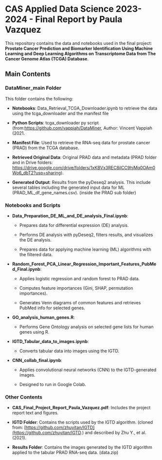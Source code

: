 # CAS Applied Data Science 2023-2024 - Final Report by Paula Vazquez

This repository contains the data and notebooks used in the final project: **Prostate Cancer Prediction and Biomarker Identification Using Machine Learning and Deep Learning Algorithms on Transcriptome Data from The Cancer Genome Atlas (TCGA) Database**.

## Main Contents

### DataMiner_main Folder

This folder contains the following:

-   **Notebooks**: Data_Retrieval_TCGA_Downloader.ipynb to retrieve the data using the tcga_downloader and the manifest file

-   **Python Scripts**: tcga_downloader py script (from:https://github.com/vappiah/DataMiner, Author: Vincent Vappiah (2021.

-   **Manifest File**: Used to retrieve the RNA-seq data for prostate cancer (PRAD) from the TCGA database.

-   **Retrieved Original Data**: Original PRAD data and metadata (PRAD folder and in Drive folders: <https://drive.google.com/drive/folders/1xKBVx3REC8ilCC9hjMq0OAm0Wo6_dbT2?usp=sharing>).

-   **Generated Output**: Results from the pyDeseq2 analysis. This include several tables including the generated input data for ML (PRAD_ML_df_gene_names.csv). (inside the PRAD sub folder)

### Notebooks and Scripts

-   **Data_Preparation_DE_ML_and_DE_analysis_Final.ipynb**:

    -   Prepares data for differential expression (DE) analysis.

    -   Performs DE analysis with pyDeseq2, filters results, and visualizes the DE analysis.

    -   Prepares data for applying machine learning (ML) algorithms with the filtered data.

-   **Random_Forest_PCA_Linear_Regression_Important_Features_PubMed_Final.ipynb**:

    -   Applies logistic regression and random forest to PRAD data.

    -   Computes feature importances (Gini, SHAP, permutation importances).

    -   Generates Venn diagrams of common features and retrieves PubMed info for selected genes.

-   **GO_analysis_human_genes.R**:

    -   Performs Gene Ontology analysis on selected gene lists for human genes using R.

-   **IGTD_Tabular_data_to_images.ipynb**:

    -   Converts tabular data into images using the IGTD.

-   **CNN_collab_final.ipynb**:

    -   Applies convolutional neural networks (CNN) to the IGTD-generated images.

    -   Designed to run in Google Colab.

### Other Contents

-   **CAS_Final_Project_Report_Paula_Vazquez.pdf**: Includes the project report text and figures.

-   **IGTD Folder**: Contains the scripts used by the IGTD algorithm. (cloned from: [https://github.com/zhuyitan/IGTD](https://github.com/zhuyitan/IGTD.) and described by Zhu Y., et al. (2021).

-   **Results Folder**: Contains the images generated by the IGTD algorithm applied to the tabular PRAD RNA-seq data. (data.zip)
